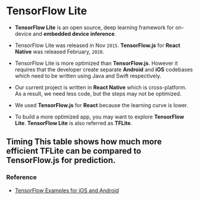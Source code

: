 # TensorFlow Lite

- **TensorFlow Lite** is an open source, deep learning framework for on-device and **embedded device inference**.

- TensorFlow Lite was released in Nov `2015`. **TensorFlow.js** for **React Native** was released February, `2020`.

- TensorFlow Lite is more optimized than **TensorFlow.js**. However it requires that the developer create separate **Android** and **iOS** codebases which need to be written using Java and Swift respectively.

- Our current project is written in **React Native** which is cross-platform. As a result, we need less code, but the steps may not be optimized.

- We used **TensorFlow.js** for **React** because the learning curve is lower.

- To build a more optimized app, you may want to explore **TensorFlow Lite**. **TensorFlow Lite** is also referred as **TFLite**.

## **Timing** This table shows how much more efficient **TFLite** can be compared to **TensorFlow.js** for prediction.

### Reference

- [TensorFlow Examples for iOS and Android](https://github.com/tensorflow/examples/tree/master/lite/examples/image_classification)
